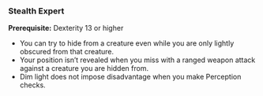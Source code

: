 ### Stealth Expert

**Prerequisite:**
Dexterity 13 or higher

- You can try to hide from a creature even while you are only lightly obscured from that creature.
- Your position isn’t revealed when you miss with a ranged weapon attack against a creature you are hidden from.
- Dim light does not impose disadvantage when you make Perception checks.
